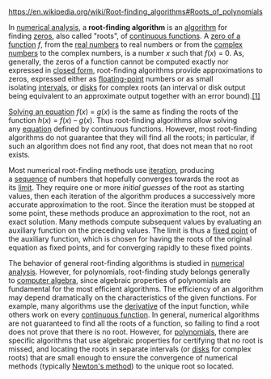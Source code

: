 
https://en.wikipedia.org/wiki/Root-finding_algorithms#Roots_of_polynomials

In [numerical analysis](https://en.wikipedia.org/wiki/Numerical_analysis "Numerical analysis"), a **root-finding algorithm** is an [algorithm](https://en.wikipedia.org/wiki/Algorithm "Algorithm") for finding [zeros](https://en.wikipedia.org/wiki/Zero_of_a_function "Zero of a function"), also called "roots", of [continuous functions](https://en.wikipedia.org/wiki/Continuous_function "Continuous function"). A [zero of a function](https://en.wikipedia.org/wiki/Zero_of_a_function "Zero of a function") _f_, from the [real numbers](https://en.wikipedia.org/wiki/Real_number) to real numbers or from the [complex numbers](https://en.wikipedia.org/wiki/Complex_number "Complex number") to the complex numbers, is a number _x_ such that _f_(_x_) = 0. As, generally, the zeros of a function cannot be computed exactly nor expressed in [closed form](https://en.wikipedia.org/wiki/Closed_form_expression "Closed form expression"), root-finding algorithms provide approximations to zeros, expressed either as [floating-point](https://en.wikipedia.org/wiki/Floating-point_arithmetic "Floating-point arithmetic") numbers or as small isolating [intervals](https://en.wikipedia.org/wiki/Interval_(mathematics) "Interval (mathematics)"), or [disks](https://en.wikipedia.org/wiki/Disk_(mathematics) "Disk (mathematics)") for complex roots (an interval or disk output being equivalent to an approximate output together with an error bound).[[1]](https://en.wikipedia.org/wiki/Root-finding_algorithms#cite_note-1)

[Solving an equation](https://en.wikipedia.org/wiki/Equation_solving "Equation solving") _f_(_x_) = _g_(_x_) is the same as finding the roots of the function _h_(_x_) = _f_(_x_) – _g_(_x_). Thus root-finding algorithms allow solving any [equation](https://en.wikipedia.org/wiki/Equation_(mathematics) "Equation (mathematics)") defined by continuous functions. However, most root-finding algorithms do not guarantee that they will find all the roots; in particular, if such an algorithm does not find any root, that does not mean that no root exists.

Most numerical root-finding methods use [iteration](https://en.wikipedia.org/wiki/Iteration "Iteration"), producing a [sequence](https://en.wikipedia.org/wiki/Sequence "Sequence") of numbers that hopefully converges towards the root as its [limit](https://en.wikipedia.org/wiki/Limit_of_a_sequence "Limit of a sequence"). They require one or more _initial guesses_ of the root as starting values, then each iteration of the algorithm produces a successively more accurate approximation to the root. Since the iteration must be stopped at some point, these methods produce an approximation to the root, not an exact solution. Many methods compute subsequent values by evaluating an auxiliary function on the preceding values. The limit is thus a [fixed point](https://en.wikipedia.org/wiki/Fixed_point_(mathematics) "Fixed point (mathematics)") of the auxiliary function, which is chosen for having the roots of the original equation as fixed points, and for converging rapidly to these fixed points.

The behavior of general root-finding algorithms is studied in [numerical analysis](https://en.wikipedia.org/wiki/Numerical_analysis "Numerical analysis"). However, for polynomials, root-finding study belongs generally to [computer algebra](https://en.wikipedia.org/wiki/Computer_algebra "Computer algebra"), since algebraic properties of polynomials are fundamental for the most efficient algorithms. The efficiency of an algorithm may depend dramatically on the characteristics of the given functions. For example, many algorithms use the [derivative](https://en.wikipedia.org/wiki/Derivative "Derivative") of the input function, while others work on every [continuous function](https://en.wikipedia.org/wiki/Continuous_function "Continuous function"). In general, numerical algorithms are not guaranteed to find all the roots of a function, so failing to find a root does not prove that there is no root. However, for [polynomials](https://en.wikipedia.org/wiki/Polynomial "Polynomial"), there are specific algorithms that use algebraic properties for certifying that no root is missed, and locating the roots in separate intervals (or [disks](https://en.wikipedia.org/wiki/Disk_(mathematics) "Disk (mathematics)") for complex roots) that are small enough to ensure the convergence of numerical methods (typically [Newton's method](https://en.wikipedia.org/wiki/Newton%27s_method "Newton's method")) to the unique root so located.

